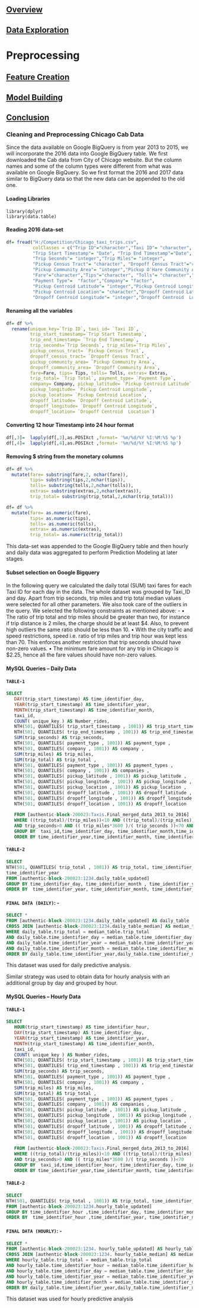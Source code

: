 ## [Overview](../index.md)

## [Data Exploration](../data_exploration/exploration.md)

# Preprocessing

## [Feature Creation](../feature_creation/features.md)

## [Model Building](../model_building/model.md)

## [Conclusion](../conclusion/conclusion.md)

### Cleaning and Preprocessing Chicago Cab Data

Since the data available on Google BigQuery is from year 2013 to 2015, we will incorporate the 2016 data into Google BigQuery table. We first downloaded the Cab data from City of Chicago website. But the column names and some of the column types were different from what was available on Google BigQuery. So we first format the 2016 and 2017 data similar to BigQuery data so that the new data can be appended to the old one.

#### Loading Libraries
```{r}
library(dplyr)
library(data.table)
```

#### Reading 2016 data-set

```R
df= fread("H:/Competition/Chicago_taxi_trips.csv",
          colClasses = c("Trip ID"="character","Taxi ID"= "character",
          "Trip Start Timestamp"= "Date", "Trip End Timestamp"="Date", 
          "Trip Seconds"= "integer","Trip Miles"= "integer", 
          "Pickup Census Tract"= "character", "Dropoff Census Tract"="character", 
          "Pickup Community Area"= "integer","Pickup O'Hare Community Area"="integer", "Dropoff Community Area"= "integer",
          "Fare"="character","Tips"="character", "Tolls"= "character","Extras"=  "character","Trip Total"= "character",
          "Payment Type"=  "factor","Company"= "factor",
          "Pickup Centroid Latitude"= "integer","Pickup Centroid Longitude"= "integer", 
          "Pickup Centroid Location"= "character","Dropoff Centroid Latitude"= "integer",
          "Dropoff Centroid Longitude"= "integer","Dropoff Centroid  Location" ="character"))
```

#### Renaming all the variables

```R
df= df %>%
  rename(unique_key=`Trip ID`, taxi_id= `Taxi ID`,
         trip_start_timestamp=`Trip Start Timestamp`,
         trip_end_timestamp= `Trip End Timestamp`,
         trip_seconds=`Trip Seconds`, trip_miles=`Trip Miles`,
         pickup_census_tract= `Pickup Census Tract`,
         dropoff_census_tract= `Dropoff Census Tract`,
         pickup_community_area= `Pickup Community Area`,
         dropoff_community_area= `Dropoff Community Area`,
         fare=Fare, tips= Tips, tolls= Tolls, extras= Extras,
         trip_total= `Trip Total`, payment_type= `Payment Type`,
         company= Company, pickup_latitude= `Pickup Centroid Latitude`,
         pickup_longitude= `Pickup Centroid Longitude`,
         pickup_location= `Pickup Centroid Location`,
         dropoff_latitude= `Dropoff Centroid Latitude`,
         dropoff_longitude= `Dropoff Centroid Longitude`,
         dropoff_location= `Dropoff Centroid  Location`)
```
#### Converting 12 hour Timestamp into 24 hour format

```R
df[,3]=  lapply(df[,3],as.POSIXct ,format= '%m/%d/%Y %I:%M:%S %p')
df[,4]=  lapply(df[,4],as.POSIXct ,format= '%m/%d/%Y %I:%M:%S %p')
```
#### Removing $ string from the monetary columns
```R
df= df %>%
  mutate(fare= substring(fare,2, nchar(fare)),
         tips= substring(tips,2,nchar(tips)),
         tolls= substring(tolls,2,nchar(tolls)),
         extras= substring(extras,2,nchar(extras)),
         trip_total= substring(trip_total,2,nchar(trip_total)))

df= df %>%
  mutate(fare= as.numeric(fare),
         tips= as.numeric(tips),
         tolls= as.numeric(tolls),
         extras= as.numeric(extras),
         trip_total= as.numeric(trip_total))
```

This data-set was appended to the Google BigQuery table and then hourly and daily data was aggregated to perform Prediction Modeling at later stages.

#### Subset selection on Google Bigquery

In the following query we calculated the daily total (SUM) taxi fares for each Taxi ID for each day in the data. The whole dataset was grouped by Taxi_ID and day. Apart from trip seconds, trip miles and trip total median values were selected for all other parameters. We also took care of the outliers in the query. We selected the following constraints as mentioned above: -
• The ratio of trip total and trip miles should be greater than two, for instance if trip distance is 2 miles, the charge should be at least $4. Also, to prevent high outliers the same ratio should be less than 10.
• With the city traffic and speed restrictions, speed i.e. ratio of trip miles and trip hour was kept less than 70. This enforces another restriction that trip seconds should have non-zero values. 
• The minimum fare amount for any trip in Chicago is $2.25, hence all the fare values should have non-zero values. 

#### MySQL Queries – Daily Data
#### `TABLE-1`

```sql
SELECT
   DAY(trip_start_timestamp) AS time_identifier_day,
   YEAR(trip_start_timestamp) AS time_identifier_year,
   MONTH(trip_start_timestamp) AS time_identifier_month,
   taxi_id,
   COUNT( unique_key ) AS Number_rides,
   NTH(501, QUANTILES( trip_start_timestamp , 1001)) AS trip_start_timestamp ,
   NTH(501, QUANTILES( trip_end_timestamp , 1001)) AS trip_end_timestamp ,
   SUM(trip_seconds) AS trip_seconds,
   NTH(501, QUANTILES( payment_type , 1001)) AS payment_type ,
   NTH(501, QUANTILES( company , 1001)) AS company ,
   SUM(trip_miles) AS trip_miles,
   SUM(trip_total) AS trip_total ,
   NTH(501, QUANTILES( payment_type , 1001)) AS payment_types ,
   NTH(501, QUANTILES( company , 1001)) AS companies ,
   NTH(501, QUANTILES( pickup_latitude , 1001)) AS pickup_latitude ,
   NTH(501, QUANTILES( pickup_longitude , 1001)) AS pickup_longitude ,
   NTH(501, QUANTILES( pickup_location , 1001)) AS pickup_location ,
   NTH(501, QUANTILES( dropoff_latitude , 1001)) AS dropoff_latitude ,
   NTH(501, QUANTILES( dropoff_longitude , 1001)) AS dropoff_longitude ,
   NTH(501, QUANTILES( dropoff_location , 1001)) AS dropoff_location  
   
   FROM [authentic-block-200023:Taxis.Final_merged_data_2013_to_2016] 
   WHERE ((trip_total)/(trip_miles))<10 AND ((trip_total)/(trip_miles))>2 AND trip_total>0 AND trip_miles>0 
   AND trip_seconds>0 AND (( trip_miles*3600 )/( trip_seconds ))<70 AND
   GROUP BY  taxi_id,time_identifier_day, time_identifier_month,time_identifier_year
   ORDER BY time_identifier_year,time_identifier_month, time_identifier_day
```

#### `TABLE-2`

```sql
SELECT 
NTH(501, QUANTILES( trip_total , 1001)) AS trip_total, time_identifier_day, time_identifier_month,
time_identifier_year 
FROM [authentic-block-200023:1234.daily_table_updated] 
GROUP BY time_identifier_day, time_identifier_month , time_identifier_year
ORDER BY  time_identifier_year, time_identifier_month, time_identifier_day
```

#### `FINAL DATA (DAILY)`: -

```sql
SELECT * 
FROM [authentic-block-200023:1234.daily_table_updated] AS daily_table
CROSS JOIN [authentic-block-200023:1234.daily_table_median] AS median_table
WHERE daily_table.trip_total = median_table.trip_total 
AND daily_table.time_identifier_day = median_table.time_identifier_day
AND daily_table.time_identifier_year = median_table.time_identifier_year 
AND daily_table.time_identifier_month = median_table.time_identifier_month
ORDER BY daily_table.time_identifier_year,daily_table.time_identifier_month,daily_table.time_identifier_day
```
This dataset was used for daily predictive analysis.

Similar strategy was used to obtain data for hourly analysis with an additional group by day and grouped by hour.

#### MySQL Queries – Hourly Data

#### `TABLE-1`

```sql
SELECT
   HOUR(trip_start_timestamp) AS time_identifier_hour,
   DAY(trip_start_timestamp) AS time_identifier_day,
   YEAR(trip_start_timestamp) AS time_identifier_year,
   MONTH(trip_start_timestamp) AS time_identifier_month,
   taxi_id,
   COUNT( unique_key ) AS Number_rides,
   NTH(501, QUANTILES( trip_start_timestamp , 1001)) AS trip_start_timestamp ,
   NTH(501, QUANTILES( trip_end_timestamp , 1001)) AS trip_end_timestamp ,
   SUM(trip_seconds) AS trip_seconds,
   NTH(501, QUANTILES( payment_type , 1001)) AS payment_type ,
   NTH(501, QUANTILES( company , 1001)) AS company ,
   SUM(trip_miles) AS trip_miles,
   SUM(trip_total) AS trip_total ,
   NTH(501, QUANTILES( payment_type , 1001)) AS payment_types ,
   NTH(501, QUANTILES( company , 1001)) AS companies ,
   NTH(501, QUANTILES( pickup_latitude , 1001)) AS pickup_latitude ,
   NTH(501, QUANTILES( pickup_longitude , 1001)) AS pickup_longitude ,
   NTH(501, QUANTILES( pickup_location , 1001)) AS pickup_location ,
   NTH(501, QUANTILES( dropoff_latitude , 1001)) AS dropoff_latitude ,
   NTH(501, QUANTILES( dropoff_longitude , 1001)) AS dropoff_longitude ,
   NTH(501, QUANTILES( dropoff_location , 1001)) AS dropoff_location  
   
   FROM [authentic-block-200023:Taxis.Final_merged_data_2013_to_2016] 
   WHERE ((trip_total)/(trip_miles))<10 AND ((trip_total)/(trip_miles))>2 AND trip_total>0 AND trip_miles>0 
   AND trip_seconds>0 AND (( trip_miles*3600 )/( trip_seconds ))<70
   GROUP BY  taxi_id,time_identifier_hour, time_identifier_day, time_identifier_month,time_identifier_year
   ORDER BY time_identifier_year,time_identifier_month, time_identifier_day
```

#### `TABLE-2`

```sql
SELECT 
NTH(501, QUANTILES( trip_total , 1001)) AS trip_total, time_identifier_hour, time_identifier_day, time_identifier_month, time_identifier_year 
FROM [authentic-block-200023:1234.hourly_table_updated] 
GROUP BY time_identifier_hour ,time_identifier_day, time_identifier_month , time_identifier_year
ORDER BY  time_identifier_hour ,time_identifier_year, time_identifier_month, time_identifier_day
```

#### `FINAL DATA (HOURLY)`: -

```sql
SELECT * 
FROM [authentic-block-200023:1234. hourly_table_updated] AS hourly_table
CROSS JOIN [authentic-block-200023:1234. hourly_table_median] AS median_table
WHERE hourly_table.trip_total = median_table.trip_total 
AND hourly_table.time_identifier_hour = median_table.time_identifier_hour
AND hourly_table.time_identifier_day = median_table.time_identifier_day
AND hourly_table.time_identifier_year = median_table.time_identifier_year 
AND hourly_table.time_identifier_month = median_table.time_identifier_month
ORDER BY daily_table.time_identifier_year,daily_table.time_identifier_month,daily_table.time_identifier_day, time_identifier_hour
```

This dataset was used for hourly predictive analysis
